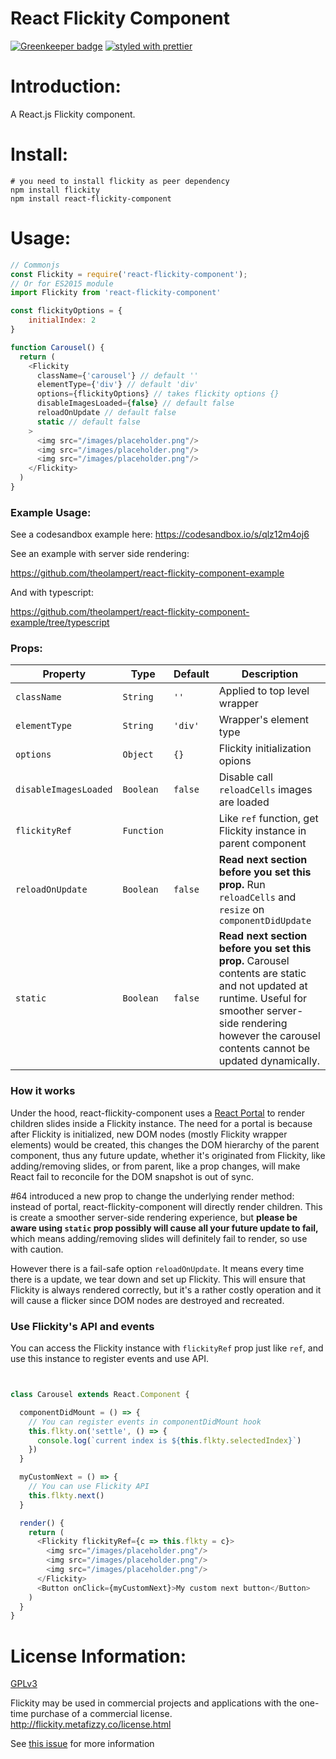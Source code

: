 React Flickity Component
=======================

[![Greenkeeper badge](https://badges.greenkeeper.io/theolampert/react-flickity-component.svg)](https://greenkeeper.io/)
[![styled with prettier](https://img.shields.io/badge/styled_with-prettier-ff69b4.svg)](https://github.com/prettier/prettier)

# Introduction:
A React.js Flickity component.

# Install:

```shell
# you need to install flickity as peer dependency
npm install flickity
npm install react-flickity-component
```

# Usage:

```javascript
// Commonjs
const Flickity = require('react-flickity-component');
// Or for ES2015 module
import Flickity from 'react-flickity-component'

const flickityOptions = {
    initialIndex: 2
}

function Carousel() {
  return (
    <Flickity
      className={'carousel'} // default ''
      elementType={'div'} // default 'div'
      options={flickityOptions} // takes flickity options {}
      disableImagesLoaded={false} // default false
      reloadOnUpdate // default false
      static // default false
    >
      <img src="/images/placeholder.png"/>
      <img src="/images/placeholder.png"/>
      <img src="/images/placeholder.png"/>
    </Flickity>
  )
}

```
### Example Usage:
See a codesandbox example here:
https://codesandbox.io/s/qlz12m4oj6

See an example with server side rendering:

https://github.com/theolampert/react-flickity-component-example

And with typescript:

https://github.com/theolampert/react-flickity-component-example/tree/typescript


### Props:

| Property             | Type       | Default | Description                                                   |
| -------------------- | -----------| --------|---------------------------------------------------------------|
| `className`          | `String`   | `''`    | Applied to top level wrapper                                  |
| `elementType`        | `String`   | `'div'` | Wrapper's element type                                        |
| `options`            | `Object`   | `{}`    | Flickity initialization opions                                |
| `disableImagesLoaded`| `Boolean`  | `false` | Disable call `reloadCells` images are loaded                  |
| `flickityRef`        | `Function` |         | Like `ref` function, get Flickity instance in parent component|
| `reloadOnUpdate`     | `Boolean`  | `false` | **Read next section before you set this prop.** Run `reloadCells` and `resize` on `componentDidUpdate`        |                      
| `static`             | `Boolean`  | `false` | **Read next section before you set this prop.** Carousel contents are static and not updated at runtime. Useful for smoother server-side rendering however the carousel contents cannot be updated dynamically.   |  

### How it works

Under the hood, react-flickity-component uses a [React Portal](https://reactjs.org/docs/portals.html) to render children slides inside a Flickity instance. The need for a portal is because after Flickity is initialized, new DOM nodes (mostly Flickity wrapper elements) would be created, this changes the DOM hierarchy of the parent component, thus any future update, whether it's originated from Flickity, like adding/removing slides, or from parent, like a prop changes, will make React fail to reconcile for the DOM snapshot is out of sync. 

#64 introduced a new prop to change the underlying render method: instead of portal, react-flickity-component will directly render children. This is create a smoother server-side rendering experience, but **please be aware using `static` prop possibly will cause all your future update to fail,** which means adding/removing slides will definitely fail to render, so use with caution.

However there is a fail-safe option `reloadOnUpdate`. It means every time there is a update, we tear down and set up Flickity. This will ensure that Flickity is always rendered correctly, but it's a rather costly operation and it will cause a flicker since DOM nodes are destroyed and recreated.


### Use Flickity's API and events

You can access the Flickity instance with `flickityRef` prop just like `ref`, and use this instance to register events and use API.

```javascript


class Carousel extends React.Component {

  componentDidMount = () => {
    // You can register events in componentDidMount hook
    this.flkty.on('settle', () => {
      console.log(`current index is ${this.flkty.selectedIndex}`)
    })
  }

  myCustomNext = () => {
    // You can use Flickity API
    this.flkty.next()
  }

  render() {
    return (
      <Flickity flickityRef={c => this.flkty = c}>
        <img src="/images/placeholder.png"/>
        <img src="/images/placeholder.png"/>
        <img src="/images/placeholder.png"/>
      </Flickity>
      <Button onClick={myCustomNext}>My custom next button</Button>
    )
  }
}

```


# License Information:
[GPLv3](https://www.gnu.org/licenses/gpl-3.0.html)

Flickity may be used in commercial projects and applications with the one-time purchase of a commercial license.
http://flickity.metafizzy.co/license.html

See [this issue](https://github.com/theolampert/react-flickity-component/issues/23#issuecomment-493294512) for more information

